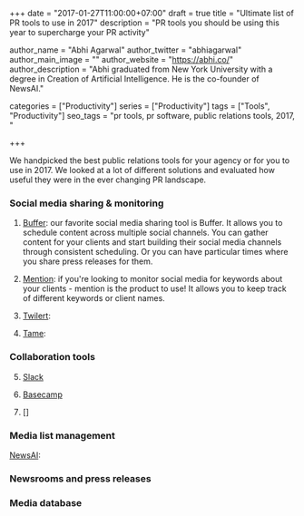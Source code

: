 +++
date = "2017-01-27T11:00:00+07:00"
draft = true
title = "Ultimate list of PR tools to use in 2017"
description = "PR tools you should be using this year to supercharge your PR activity"

author_name = "Abhi Agarwal"
author_twitter = "abhiagarwal"
author_main_image = ""
author_website = "https://abhi.co/"
author_description = "Abhi graduated from New York University with a degree in Creation of Artificial Intelligence. He is the co-founder of NewsAI."

categories = ["Productivity"]
series = ["Productivity"]
tags = ["Tools", "Productivity"]
seo_tags = "pr tools, pr software, public relations tools, 2017, "

+++

We handpicked the best public relations tools for your agency or for you to use in 2017. We looked at a lot of different solutions and evaluated how useful they were in the ever changing PR landscape.

### Social media sharing & monitoring

1. [Buffer](https://buffer.com/): our favorite social media sharing tool is Buffer. It allows you to schedule content across multiple social channels. You can gather content for your clients and start building their social media channels through consistent scheduling. Or you can have particular times where you share press releases for them.

2. [Mention](https://mention.com/en/): if you're looking to monitor social media for keywords about your clients - mention is the product to use! It allows you to keep track of different keywords or client names.

3. [Twilert](https://www.twilert.com/):

4. [Tame](https://tame.it/):

### Collaboration tools

5. [Slack](https://slack.com)

6. [Basecamp](https://basecamp.com/)

7. []

### Media list management

[NewsAI](https://www.newsai.co):

### Newsrooms and press releases

### Media database
